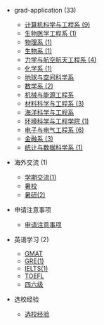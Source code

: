 - grad-application (33)

  - [计算机科学与工程系 (9)](grad-application/计算机科学与工程系/README.md)
  - [生物医学工程系 (1)](grad-application/生物医学工程系/README.md)
  - [物理系 (1)](grad-application/物理系/README.md)
  - [生物系 (1)](grad-application/生物系/README.md)
  - [力学与航空航天工程系 (4)](grad-application/mechanics-and-aerospace-engineering/README.md)
  - [化学系 (1)](grad-application/chemistry/README.md)
  - [地球与空间科学系](grad-application/earth-and-space-science/README.md)
  - [数学系 (2)](grad-application/数学系/README.md)
  - [机械与能源工程系](grad-application/机械与能源工程系/README.md)
  - [材料科学与工程系 (3)](grad-application/材料科学与工程系/README.md)
  - [海洋科学与工程系](grad-application/海洋科学与工程系/README.md)
  - [环境科学与工程学院 (1)](grad-application/环境科学与工程学院/README.md)
  - [电子与电气工程系 (6)](grad-application/电子与电气工程系/README.md)
  - [金融系 (3)](grad-application/金融系/README.md)
  - [统计与数据科学系 (1)](grad-application/统计与数据科学系/README.md)

- 海外交流 (1)

  - [学期交流(1)](海外交流/学期交流/README.md)
  - [暑校](海外交流/暑校/README.md)
  - [暑研(2)](海外交流/暑研/README.md)

- 申请注意事项 

  - [申请注意事项](申请注意事项/README.md)

- 英语学习 (2)

  - [GMAT](英语学习/GMAT/README.md)
  - [GRE(1)](英语学习/GRE/README.md)
  - [IELTS(1)](英语学习/IELTS/README.md)
  - [TOEFL](英语学习/TOEFL/README.md)
  - [四六级](英语学习/四六级/README.md)

- 选校经验

  - [选校经验](选校经验/README.md)

